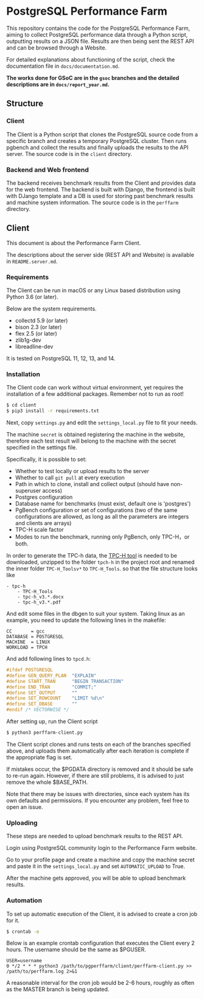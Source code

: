 # PostgreSQL Performance Farm

This repository contains the code for the PostgreSQL Performance Farm, aiming to collect PostgreSQL performance data through a Python script, outputting results on a JSON file. Results are then being sent the REST API and can be browsed through a Website.

For detailed explanations about functioning of the script, check the documentation file in `docs/documentation.md`.

**The works done for GSoC are in the `gsoc` branches and the detailed descriptions are in `docs/report_year.md`.**



## Structure

### Client

The Client is a Python script that clones the PostgreSQL source code from a specific branch and creates a temporary PostgreSQL cluster. Then runs pgbench and collect the results and finally uploads the results to the API server. The source code is in the `client` directory.

### Backend and Web frontend

The backend receives benchmark results from the Client and provides data for the web frontend. The backend is built with Django, the frontend is built with DJango template and a DB is used for storing past benchmark results and machine system information. The source code is in the `perffarm` directory.


## Client

This document is about the Performance Farm Client.

The descriptions about the server side (REST API and Website) is available in `README.server.md`.

### Requirements

The Client can be run in macOS or any Linux based distribution using Python 3.6 (or later).

Below are the system requirements.

- collectd 5.9 (or later)
- bison 2.3 (or later)
- flex 2.5 (or later)
- zlib1g-dev
- libreadline-dev

It is tested on PostgreSQL 11, 12, 13, and 14.

### Installation

The Client code can work without virtual environment, yet requires the installation of a few additional packages. Remember not to run as root!

```bash
$ cd client
$ pip3 install -r requirements.txt
```

Next, copy `settings.py` and edit the `settings_local.py` file to fit your needs.

The machine `secret` is obtained registering the machine in the website, therefore each test result will belong to the machine with the secret specified in the settings file.

Specifically, it is possible to set:

* Whether to test locally or upload results to the server
* Whether to call `git pull` at every execution
* Path in which to clone, install and collect output (should have non-superuser access)
* Postgres configuration
* Database name for benchmarks (must exist, default one is 'postgres')
* PgBench configuration or set of configurations (two of the same configurations are allowed, as long as all the parameters are integers and clients are arrays)
* TPC-H scale factor
* Modes to run the benchmark, running only PgBench, only TPC-H，or both.


In order to generate the TPC-h data, the [TPC-H tool](https://www.tpc.org/tpc_documents_current_versions/download_programs/tools-download-request5.asp?bm_type=TPC-H&bm_vers=3.0.0&mode=CURRENT-ONLY) is needed to be downloaded, 
unzipped to the folder `tpch-h` in the project root and renamed the inner folder `TPC-H_Toolsv*` to `TPC-H_Tools`.
so that the file structure looks like
```
- tpc-h
    - TPC-H_Tools
    - tpc-h_v3.*.docx
    - tpc-h_v3.*.pdf
```

And edit some files in the dbgen to suit your system. Taking linux as an example, you need to update the following lines in the makefile:
```
CC       = gcc
DATABASE = POSTGRESQL
MACHINE  = LINUX
WORKLOAD = TPCH
```

And add following lines to `tpcd.h`:
```c
#ifdef POSTGRESQL
#define GEN_QUERY_PLAN  "EXPLAIN"      
#define START_TRAN      "BEGIN TRANSACTION"
#define END_TRAN        "COMMIT;"
#define SET_OUTPUT      ""
#define SET_ROWCOUNT    "LIMIT %d\n"
#define SET_DBASE       ""
#endif /* VECTORWISE */
```

After setting up, run the Client script

```bash
$ python3 perffarm-client.py
```

The Client script clones and runs tests on each of the branches specified above, and uploads them automatically after each iteration is complete if the appropriate flag is set.

If mistakes occur, the \$PGDATA directory is removed and it should be safe to re-run again. However, if there are still problems, it is advised to just remove the whole ​\$BASE_PATH.

Note that there may be issues with directories, since each system has its own defaults and permissions. If you encounter any problem, feel free to open an issue.

### Uploading

These steps are needed to upload benchmark results to the REST API.

Login using PostgreSQL community login to the Performance Farm website.

Go to your profile page and create a machine and copy the machine secret and paste it in the `settings_local.py` and set `AUTOMATIC_UPLOAD` to True.

After the machine gets approved, you will be able to upload benchmark results.


### Automation

To set up automatic execution of the Client, it is advised to create a cron job for it.

```bash
$ crontab -e
```

Below is an example crontab configuration that executes the Client every 2 hours. The username should be the same as $PGUSER.

```
USER=username
0 */2 * * * python3 /path/to/pgperffarm/client/perffarm-client.py >> /path/to/perffarm.log 2>&1
```

A reasonable interval for the cron job would be 2-6 hours, roughly as often as the MASTER branch is being updated. 
